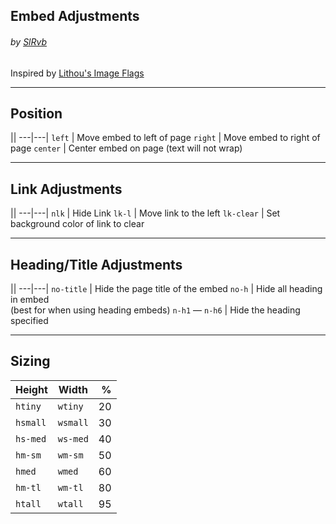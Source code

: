 ## Embed Adjustments
###### by [SlRvb](https://SlRvb.github.io/Site/)
Inspired by [Lithou's Image Flags](https://github.com/Lithou/Sandbox/blob/main/.obsidian/snippets/pub-Image%20Flags.css)

---
## Position
||
---|---|
`left` | Move embed to left of page
`right` | Move embed to right of page
`center` | Center embed on page (text will not wrap)


---
## Link Adjustments

||
---|---|
`nlk` | Hide Link
`lk-l` | Move link to the left
`lk-clear` | Set background color of link to clear

---
## Heading/Title Adjustments

||
---|---|
`no-title` | Hide the page title of the embed
`no-h` | Hide all heading in embed<br>(best for when using heading embeds)
`n-h1` ― `n-h6` | Hide the heading specified

---

## Sizing
Height | Width | % | 
---|---|---:| 
`htiny` | `wtiny` | 20
`hsmall` | `wsmall` | 30
`hs-med` | `ws-med` | 40
`hm-sm` | `wm-sm` | 50
`hmed` | `wmed` | 60
`hm-tl` | `wm-tl` | 80
`htall` | `wtall` | 95